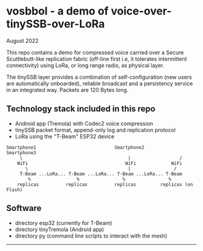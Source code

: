 # vosbbol - a demo of voice-over-tinySSB-over-LoRa

August 2022

This repo contains a demo for compressed voice carried over a Secure
Scuttlebutt-like replication fabric (off-line first i.e, it tolerates
intermittent connectivity) using LoRa, or long range radio, as
physical layer.

The tinySSB layer provides a combination of self-configuration (new
users are automatically onboarded), reliable broadcast and a
persistency service in an integrated way. Packets are 120 Bytes long.


## Technology stack included in this repo

- Android app (Tremola) with Codec2 voice compression
- tinySSB packet format, append-only log and replication protocol
- LoRa using the "T-Beam" ESP32 device

```
Smartphone1                             Smartphone2          Smartphone3
     \                                       |                  /
    WiFi                                    WiFi             WiFi
       \                                     |                /
     T-Beam ...LoRa... T-Beam ...LoRa... T-Beam ...LoRa... T-Beam
        %                 %                %                %
    replicas          replicas          replicas         replicas (on Flash)
```

## Software

- directory esp32 (currently for T-Beam)
- directory tinyTremola (Android app)
- directory py (command line scripts to interact with the mesh)

---
